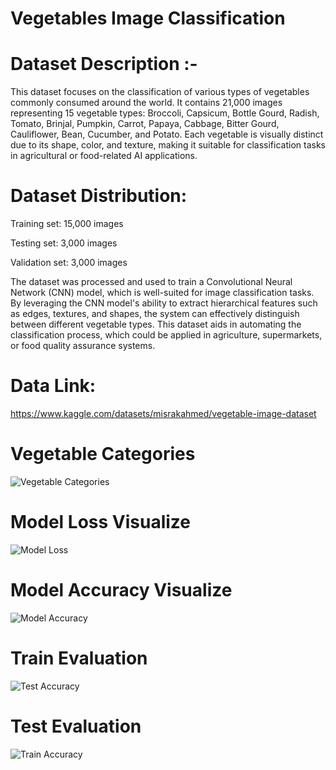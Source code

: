 # Vegetables Image Classification
# Dataset Description :-
This dataset focuses on the classification of various types of vegetables commonly consumed around the world. It contains 21,000 images representing 15 vegetable types: Broccoli, Capsicum, Bottle Gourd, Radish, Tomato, Brinjal, Pumpkin, Carrot, Papaya, Cabbage, Bitter Gourd, Cauliflower, Bean, Cucumber, and Potato. Each vegetable is visually distinct due to its shape, color, and texture, making it suitable for classification tasks in agricultural or food-related AI applications.

# Dataset Distribution:
Training set: 15,000 images

Testing set: 3,000 images

Validation set: 3,000 images

The dataset was processed and used to train a Convolutional Neural Network (CNN) model, which is well-suited for image classification tasks. By leveraging the CNN model's ability to extract hierarchical features such as edges, textures, and shapes, the system can effectively distinguish between different vegetable types. This dataset aids in automating the classification process, which could be applied in agriculture, supermarkets, or food quality assurance systems.

# Data Link:
https://www.kaggle.com/datasets/misrakahmed/vegetable-image-dataset
# Vegetable Categories
![Vegetable Categories](https://drive.google.com/uc?export=view&id=15qvjl92lzerWpOx03wD7xgoNiDem5TS2)
# Model Loss Visualize
![Model Loss](https://drive.google.com/uc?export=view&id=1j4Bo6riHKQwR4RZS0qrMfCh180c6KiEZ)
# Model Accuracy Visualize
![Model Accuracy](https://drive.google.com/uc?export=view&id=1aoe0By4J55Lwar3olzIS4u628dHLDvJ2)
# Train Evaluation
![Test Accuracy](https://drive.google.com/uc?export=view&id=1u0czdKwI3IUMEAe7VySbd4Sct6ZZ0zmX)
# Test Evaluation
![Train Accuracy](https://drive.google.com/uc?export=view&id=19laIGlzdBM846NwhpXi5F1w7Wu1Fk1lN)


